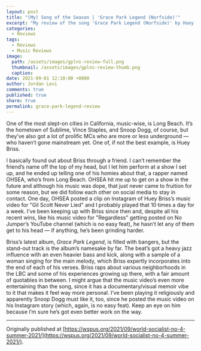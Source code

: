 ```yaml
---
layout: post
title: "(My) Song of the Season | 'Grace Park Legend (Norfside)'"
excerpt: "My review of the song 'Grace Park Legend (Norfside)' by Huey Briss."
categories:
  - Reviews
tags:
  - Reviews
  - Music Reviews
image: 
  path: /assets/images/gplns-review-full.png
  thumbnail: /assets/images/gplns-review-thumb.png
  caption:
date: 2021-09-01 12:10:00 +0800
author: Jordan Levi
comments: true
published: true
share: true
permalink: grace-park-legend-review
---
```

One of the most slept-on cities in California, music-wise, is Long Beach. It’s the hometown of Sublime, Vince Staples, and Snoop Dogg, of course, but they’ve also got a lot of prolific MCs who are more or less underground — who haven’t gone mainstream yet. One of, if not the best example, is Huey Briss.

I basically found out about Briss through a friend. I can’t remember the friend’s name off the top of my head, but I let him perform at a show I set up, and he ended up telling one of his homies about that, a rapper named OHSEA, who’s from Long Beach. OHSEA hit me up to get on a show in the future and although his music was dope, that just never came to fruition for some reason, but we did follow each other on social media to stay in contact. One day, OHSEA posted a clip on Instagram of Huey Briss’s music video for "Gil Scott Never Lied" and I probably played that 10 times a day for a week. I’ve been keeping up with Briss since then and, despite all his recent wins, like his music video for "Regardless" getting posted on No Jumper’s YouTube channel (which is no easy feat), he hasn’t let any of them get to his head — if anything, he’s been grinding harder.

Briss’s latest album, _Grace Park Legend_, is filled with bangers, but the stand-out track is the album’s namesake by far. The beat’s got a heavy jazz influence with an even heavier bass and kick, along with a sample of a woman singing for the main melody, which Briss expertly incorporates into the end of each of his verses. Briss raps about various neighborhoods in the LBC and some of his experiences growing up there, with a fair amount of quotables in between. I might argue that the music video’s even more entertaining than the song, since it has a documentary/visual memoir vibe to it that makes it feel way more personal. I’ve been playing it religiously and apparently Snoop Dogg must like it, too, since he posted the music video on his Instagram story (which, again, is no easy feat). Keep an eye on him because I’m sure he’s got even better work on the way.

<hr>

Originally published at [https://wspus.org/2021/09/world-socialist-no-4-summer-2021/](https://wspus.org/2021/09/world-socialist-no-4-summer-2021/).

